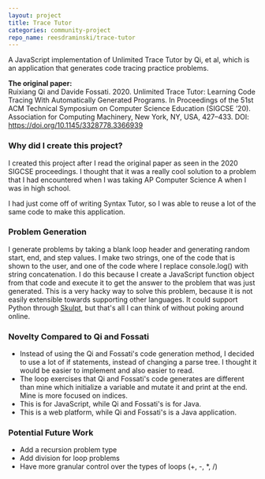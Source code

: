 ```yaml
---
layout: project
title: Trace Tutor
categories: community-project
repo_name: reesdraminski/trace-tutor
---
```


A JavaScript implementation of Unlimited Trace Tutor by Qi, et al, which is an application that generates code tracing practice problems.

**The original paper:**  
Ruixiang Qi and Davide Fossati. 2020. Unlimited Trace Tutor: Learning Code Tracing With Automatically Generated Programs. In Proceedings of the 51st ACM Technical Symposium on Computer Science Education (SIGCSE ’20). Association for Computing Machinery, New York, NY, USA, 427–433. DOI: https://doi.org/10.1145/3328778.3366939

### Why did I create this project?
I created this project after I read the original paper as seen in the 2020 SIGCSE proceedings. I thought that it was a really cool solution to a problem that I had encountered when I was taking AP Computer Science A when I was in high school.

I had just come off of writing Syntax Tutor, so I was able to reuse a lot of the same code to make this application.

### Problem Generation
I generate problems by taking a blank loop header and generating random start, end, and step values. I make two strings, one of the code that is shown to the user, and one of the code where I replace console.log() with string concatenation. I do this because I create a JavaScript function object from that code and execute it to get the answer to the problem that was just generated. This is a very hacky way to solve this problem, because it is not easily extensible towards supporting other languages. It could support Python through [Skulpt](https://skulpt.org), but that's all I can think of without poking around online.

### Novelty Compared to Qi and Fossati
* Instead of using the Qi and Fossati's code generation method, I decided to use a lot of if statements, instead of changing a parse tree. I thought it would be easier to implement and also easier to read.
* The loop exercises that Qi and Fossati's code generates are different than mine which initialize a variable and mutate it and print at the end. Mine is more focused on indices.
* This is for JavaScript, while Qi and Fossati's is for Java.
* This is a web platform, while Qi and Fossati's is a Java application.

### Potential Future Work
* Add a recursion problem type
* Add division for loop problems
* Have more granular control over the types of loops (+, -, *, /)